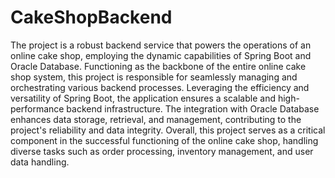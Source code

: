 # CakeShopBackend


The project is a robust backend service that powers the operations of an online cake shop, employing the dynamic capabilities of Spring Boot and Oracle Database. Functioning as the backbone of the entire online cake shop system, this project is responsible for seamlessly managing and orchestrating various backend processes. Leveraging the efficiency and versatility of Spring Boot, the application ensures a scalable and high-performance backend infrastructure. The integration with Oracle Database enhances data storage, retrieval, and management, contributing to the project's reliability and data integrity. Overall, this project serves as a critical component in the successful functioning of the online cake shop, handling diverse tasks such as order processing, inventory management, and user data handling.
